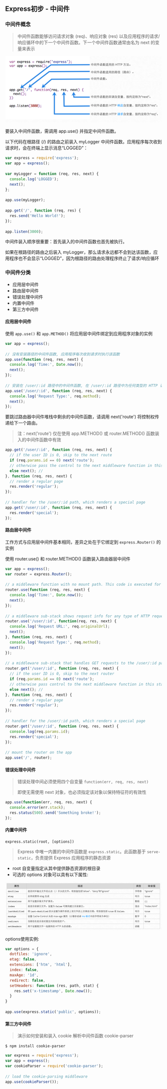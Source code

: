 ## Express初步 - 中间件

### 中间件概念

> 中间件函数能够访问请求对象 (req)、响应对象 (res) 以及应用程序的请求/响应循环中的下一个中间件函数。下一个中间件函数通常由名为 next 的变量来表示

![中间件](../../../image/zhongjianjian.png)

要装入中间件函数，需调用 app.use() 并指定中间件函数。

以下代码在根路径 (/) 的路由之前装入 myLogger 中间件函数。应用程序每次收到请求时，会在终端上显示消息“LOGGED”：

```js
var express = require('express');
var app = express();

var myLogger = function (req, res, next) {
  console.log('LOGGED');
  next();
};

app.use(myLogger);

app.get('/', function (req, res) {
  res.send('Hello World!');
});

app.listen(3000);
```

中间件装入顺序很重要：首先装入的中间件函数也首先被执行。

如果在根路径的路由之后装入 myLogger，那么请求永远都不会到达该函数，应用程序也不会显示“LOGGED”，因为根路径的路由处理程序终止了请求/响应循环

### 中间件分类

- 应用层中间件
- 路由层中间件
- 错误处理中间件
- 内置中间件
- 第三方中间件

#### 应用层中间件

使用 `app.use()` 和 `app.METHOD()` 将应用层中间件绑定到应用程序对象的实例

```js
var app = express();

// 没有安装路径的中间件函数, 应用程序每次收到请求时执行该函数
app.use(function (req, res, next) {
  console.log('Time:', Date.now());
  next();
});

// 安装在 /user/:id 路径中的中间件函数, 在 /user/:id 路径中为任何类型的 HTTP 请求执行此函数
app.use('/user/:id', function (req, res, next) {
  console.log('Request Type:', req.method);
  next();
});
```

要跳过路由器中间件堆栈中剩余的中间件函数，请调用 next('route') 将控制权传递给下一个路由。 
> 注：next('route') 仅在使用 app.METHOD() 或 router.METHOD() 函数装入的中间件函数中有效

```js
app.get('/user/:id', function (req, res, next) {
  // if the user ID is 0, skip to the next route
  if (req.params.id == 0) next('route');
  // otherwise pass the control to the next middleware function in this stack
  else next(); //
}, function (req, res, next) {
  // render a regular page
  res.render('regular');
});

// handler for the /user/:id path, which renders a special page
app.get('/user/:id', function (req, res, next) {
  res.render('special');
});
```

#### 路由层中间件

工作方式与应用层中间件基本相同，差异之处在于它绑定到 `express.Router()` 的实例

使用 router.use() 和 router.METHOD() 函数装入路由器层中间件

```js
var app = express();
var router = express.Router();

// a middleware function with no mount path. This code is executed for every request to the router
router.use(function (req, res, next) {
  console.log('Time:', Date.now());
  next();
});

// a middleware sub-stack shows request info for any type of HTTP request to the /user/:id path
router.use('/user/:id', function(req, res, next) {
  console.log('Request URL:', req.originalUrl);
  next();
}, function (req, res, next) {
  console.log('Request Type:', req.method);
  next();
});

// a middleware sub-stack that handles GET requests to the /user/:id path
router.get('/user/:id', function (req, res, next) {
  // if the user ID is 0, skip to the next router
  if (req.params.id == 0) next('route');
  // otherwise pass control to the next middleware function in this stack
  else next(); //
}, function (req, res, next) {
  // render a regular page
  res.render('regular');
});

// handler for the /user/:id path, which renders a special page
router.get('/user/:id', function (req, res, next) {
  console.log(req.params.id);
  res.render('special');
});

// mount the router on the app
app.use('/', router);
```

#### 错误处理中间件

> 错误处理中间必须使用四个自变量 `function(err, req, res, next)`
> 
> 即使无需使用 next 对象，也必须指定该对象以保持特征符的有效性

```js
app.use(function(err, req, res, next) {
  console.error(err.stack);
  res.status(500).send('Something broke!');
});
```

#### 内置中间件

`express.static(root, [options])`

> Express 中唯一内置的中间件函数是 `express.static`。此函数基于 `serve-static`，负责提供 Express 应用程序的静态资源

- root 自变量指定从其中提供静态资源的根目录
- 可选的 options 对象可以具有以下属性:

![options对象属性](../../../image/express-options-properties.png)

options使用实例:

```js
var options = {
  dotfiles: 'ignore',
  etag: false,
  extensions: ['htm', 'html'],
  index: false,
  maxAge: '1d',
  redirect: false,
  setHeaders: function (res, path, stat) {
    res.set('x-timestamp', Date.now());
  }
}

app.use(express.static('public', options));
```

#### 第三方中间件

> 演示如何安装和装入 cookie 解析中间件函数 cookie-parser

`$ npm install cookie-parser`

```js
var express = require('express');
var app = express();
var cookieParser = require('cookie-parser');

// load the cookie-parsing middleware
app.use(cookieParser());
```